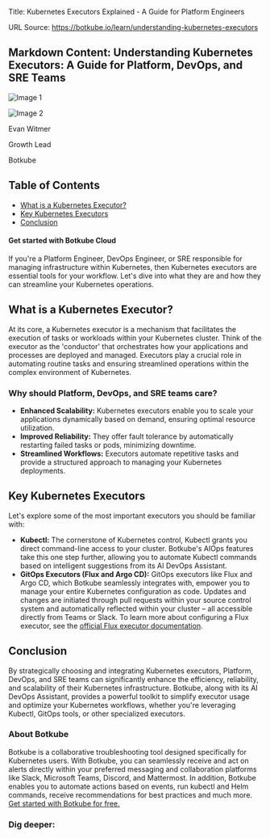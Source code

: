 Title: Kubernetes Executors Explained - A Guide for Platform Engineers

URL Source: https://botkube.io/learn/understanding-kubernetes-executors

Markdown Content:
Understanding Kubernetes Executors: A Guide for Platform, DevOps, and SRE Teams
-------------------------------------------------------------------------------

![Image 1](https://assets-global.website-files.com/634fabb21508d6c9db9bc46f/65fdbe5e2b0c291bb5ec0536_Botkube%20BLOG%20Thumbnail%20(6).png)

![Image 2](https://assets-global.website-files.com/634fabb21508d6c9db9bc46f/64a86fdda4d8d06ce598598e_evan%20image.jpg)

Evan Witmer

Growth Lead

Botkube

Table of Contents
-----------------

*   [What is a Kubernetes Executor?](#what-is-a-kubernetes-executor--2)
*   [Key Kubernetes Executors](#key-kubernetes-executors-2)
*   [Conclusion](#conclusion-2)

#### Get started with Botkube Cloud

If you're a Platform Engineer, DevOps Engineer, or SRE responsible for managing infrastructure within Kubernetes, then Kubernetes executors are essential tools for your workflow. Let's dive into what they are and how they can streamline your Kubernetes operations.

**What is a Kubernetes Executor?**
----------------------------------

At its core, a Kubernetes executor is a mechanism that facilitates the execution of tasks or workloads within your Kubernetes cluster. Think of the executor as the 'conductor' that orchestrates how your applications and processes are deployed and managed. Executors play a crucial role in automating routine tasks and ensuring streamlined operations within the complex environment of Kubernetes.

### **Why should Platform, DevOps, and SRE teams care?**

*   **Enhanced Scalability:** Kubernetes executors enable you to scale your applications dynamically based on demand, ensuring optimal resource utilization.
*   **Improved Reliability:** They offer fault tolerance by automatically restarting failed tasks or pods, minimizing downtime.
*   **Streamlined Workflows:** Executors automate repetitive tasks and provide a structured approach to managing your Kubernetes deployments.

**Key Kubernetes Executors**
----------------------------

Let's explore some of the most important executors you should be familiar with:

*   **Kubectl:** The cornerstone of Kubernetes control, Kubectl grants you direct command-line access to your cluster. Botkube's AIOps features take this one step further, allowing you to automate Kubectl commands based on intelligent suggestions from its AI DevOps Assistant.
*   **GitOps Executors (Flux and Argo CD):** GitOps executors like Flux and Argo CD, which Botkube seamlessly integrates with, empower you to manage your entire Kubernetes configuration as code. Updates and changes are initiated through pull requests within your source control system and automatically reflected within your cluster – all accessible directly from Teams or Slack. To learn more about configuring a Flux executor, see the [official Flux executor documentation](https://docs.botkube.io/configuration/executor/flux).

**Conclusion**
--------------

By strategically choosing and integrating Kubernetes executors, Platform, DevOps, and SRE teams can significantly enhance the efficiency, reliability, and scalability of their Kubernetes infrastructure. Botkube, along with its AI DevOps Assistant, provides a powerful toolkit to simplify executor usage and optimize your Kubernetes workflows, whether you're leveraging Kubectl, GitOps tools, or other specialized executors.

### About Botkube

Botkube is a collaborative troubleshooting tool designed specifically for Kubernetes users. With Botkube, you can seamlessly receive and act on alerts directly within your preferred messaging and collaboration platforms like Slack, Microsoft Teams, Discord, and Mattermost. In addition, Botkube enables you to automate actions based on events, run kubectl and Helm commands, receive recommendations for best practices and much more. [Get started with Botkube for free.](https://app.botkube.io/)

### Dig deeper:
